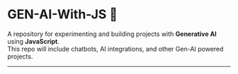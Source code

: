 # GEN-AI-With-JS 🤖

A repository for experimenting and building projects with **Generative AI** using **JavaScript**.  
This repo will include chatbots, AI integrations, and other Gen-AI powered projects.  

---
